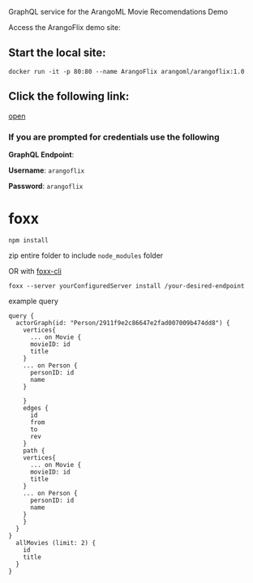 GraphQL service for the ArangoML Movie Recomendations Demo

Access the ArangoFlix demo site:

<h2>Start the local site:</h2>

`docker run -it -p 80:80 --name ArangoFlix arangoml/arangoflix:1.0`

<h2>Click the following link:</h2>

<a id="urlTag" href="" target="_blank">open</a>

<h3>If you are prompted for credentials use the following</h3>

**GraphQL Endpoint**: <a id="graphQLURLanchor" href="" target="_blank"><p id="graphQLURL"></p></a>

**Username**: `arangoflix`

**Password**: `arangoflix`

<script>
  document.getElementById("urlTag").innerHTML = ("http://localhost:80/?OasisURL=" +(window.location.href.split("/_db")[0] + window.arangoHelper.databaseUrl("") + "/ml-demo") + "&OasisUSERNAME=arangoflix&OasisPASSWORD=arangoflix")
  document.getElementById("urlTag").href = ("http://localhost:80/?OasisURL=" +(window.location.href.split("/_db")[0] + window.arangoHelper.databaseUrl("") + "/ml-demo") + "&OasisUSERNAME=arangoflix&OasisPASSWORD=arangoflix")
  


  document.getElementById("graphQLURL").innerHTML = (window.location.href.split("/_db")[0] + window.arangoHelper.databaseUrl("") + "/ml-demo")
  document.getElementById("graphQLURLanchor").href = (window.location.href.split("/_db")[0] + window.arangoHelper.databaseUrl("") + "/ml-demo")
</script>

# foxx

`npm install`

zip entire folder to include `node_modules` folder

OR with [foxx-cli](https://github.com/arangodb/foxx-cli)


`foxx --server yourConfiguredServer install /your-desired-endpoint`


example query
```
query {
  actorGraph(id: "Person/2911f9e2c86647e2fad007009b474dd8") {
    vertices{
      ... on Movie {
      movieID: id
      title
    }
    ... on Person {
      personID: id
      name
    }
      
    }
    edges {
      id
      from
      to
      rev
    }
    path {
    vertices{
      ... on Movie {
      movieID: id
      title
    }
    ... on Person {
      personID: id
      name
    }      
    }
  }
}
  allMovies (limit: 2) {
    id 
    title
  }
}
```
